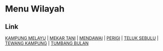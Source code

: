 # Menu Wilayah

## Link

[KAMPUNG MELAYU](https://github.com/gigit-pemilu/pemilu-2024-62-kalimantan-tengah/tree/main/pilpres/hitung-suara/sub/62-kalimantan-tengah/sub/06-katingan/sub/09-mendawai/sub/2003-kampung-melayu)
 | 
[MEKAR TANI](https://github.com/gigit-pemilu/pemilu-2024-62-kalimantan-tengah/tree/main/pilpres/hitung-suara/sub/62-kalimantan-tengah/sub/06-katingan/sub/09-mendawai/sub/2006-mekar-tani)
 | 
[MENDAWAI](https://github.com/gigit-pemilu/pemilu-2024-62-kalimantan-tengah/tree/main/pilpres/hitung-suara/sub/62-kalimantan-tengah/sub/06-katingan/sub/09-mendawai/sub/2001-mendawai)
 | 
[PERIGI](https://github.com/gigit-pemilu/pemilu-2024-62-kalimantan-tengah/tree/main/pilpres/hitung-suara/sub/62-kalimantan-tengah/sub/06-katingan/sub/09-mendawai/sub/2005-perigi)
 | 
[TELUK SEBULU](https://github.com/gigit-pemilu/pemilu-2024-62-kalimantan-tengah/tree/main/pilpres/hitung-suara/sub/62-kalimantan-tengah/sub/06-katingan/sub/09-mendawai/sub/2002-teluk-sebulu)
 | 
[TEWANG KAMPUNG](https://github.com/gigit-pemilu/pemilu-2024-62-kalimantan-tengah/tree/main/pilpres/hitung-suara/sub/62-kalimantan-tengah/sub/06-katingan/sub/09-mendawai/sub/2004-tewang-kampung)
 | 
[TUMBANG BULAN](https://github.com/gigit-pemilu/pemilu-2024-62-kalimantan-tengah/tree/main/pilpres/hitung-suara/sub/62-kalimantan-tengah/sub/06-katingan/sub/09-mendawai/sub/2007-tumbang-bulan)


